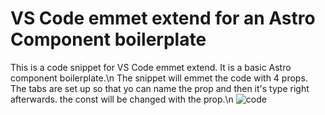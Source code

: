 # VS Code emmet extend for an Astro Component boilerplate
This is a code snippet for VS Code emmet extend. It is a basic Astro component boilerplate.\n
The snippet will emmet the code with 4 props. The tabs are set up so that yo can name the prop and then it's type right afterwards. the const will be changed with the prop.\n
![code](https://github.com/dansasser/vscode_emmet_for_astro_compnent_boilerplate/assets/36682714/98e41c0f-fc70-4397-9352-9d9c1fc7cf4f)
